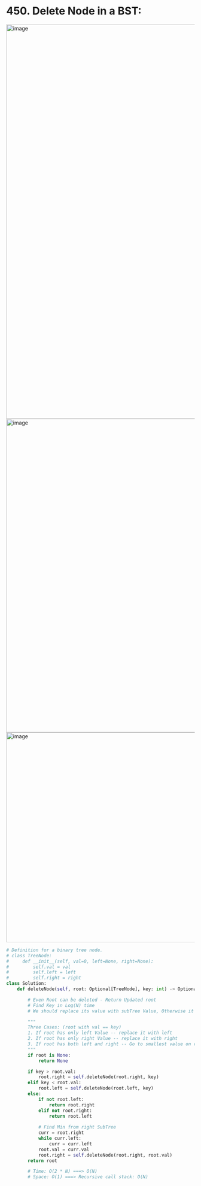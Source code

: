 # 450. Delete Node in a BST:

<img width="1054" alt="image" src="https://github.com/jatinbhutka/LeetCode-2022/assets/35987583/364c8e5d-ebb0-4d29-af78-ab4f244974db">
<img width="838" alt="image" src="https://github.com/jatinbhutka/LeetCode-2022/assets/35987583/2ceaf55f-4757-4c84-b861-fe4244c1e778">
<img width="561" alt="image" src="https://github.com/jatinbhutka/LeetCode-2022/assets/35987583/1de92eb3-bb06-4c0d-aad6-83c6eda80ebc">


```python
# Definition for a binary tree node.
# class TreeNode:
#     def __init__(self, val=0, left=None, right=None):
#         self.val = val
#         self.left = left
#         self.right = right
class Solution:
    def deleteNode(self, root: Optional[TreeNode], key: int) -> Optional[TreeNode]:

        # Even Root can be deleted - Return Updated root
        # Find Key in Log(N) time
        # We should replace its value with subTree Value, Otherwise it will completley change Tree stucture

        """
        Three Cases: (root with val == key)
        1. If root has only left Value -- replace it with left
        2. If root has only right Value -- replace it with right
        3. If root has both left and right -- Go to smallest value on right side and replace val
        """
        if root is None:
            return None

        if key > root.val:
            root.right = self.deleteNode(root.right, key)
        elif key < root.val:
            root.left = self.deleteNode(root.left, key)
        else:
            if not root.left:
                return root.right
            elif not root.right:
                return root.left
            
            # Find Min from right SubTree
            curr = root.right
            while curr.left:
                curr = curr.left
            root.val = curr.val
            root.right = self.deleteNode(root.right, root.val)
        return root

        # Time: O(2 * N) ===> O(N)
        # Space: O(1) ===> Recursive call stack: O(N)
```
